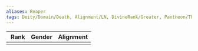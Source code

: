 ```yaml
---
aliases: Reaper
tags: Deity/Domain/Death, Alignment/LN, DivineRank/Greater, Pantheon/Thediac
---
```

| Rank | Gender | Alignment |
|:-:|:-:|:-:|
||||
